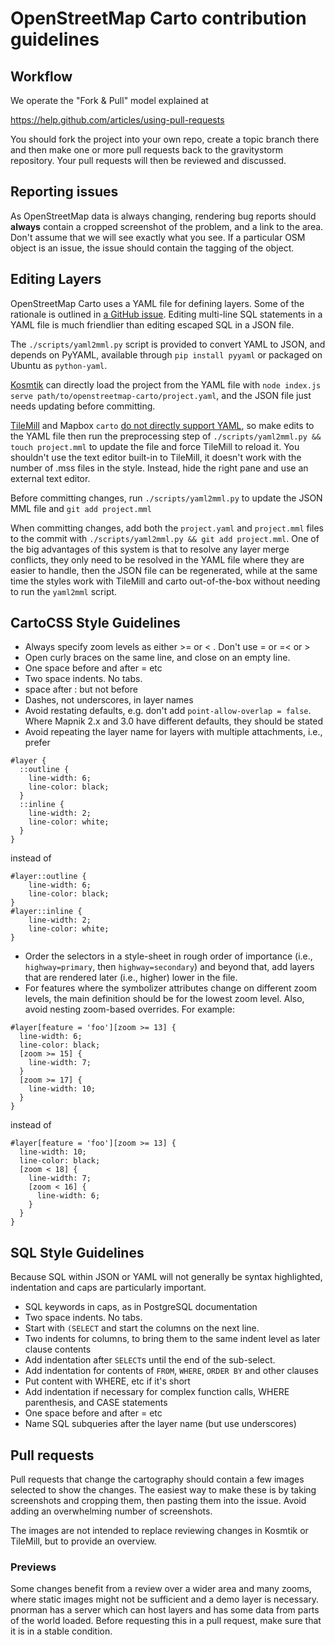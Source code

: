 # OpenStreetMap Carto contribution guidelines

## Workflow

We operate the "Fork & Pull" model explained at

https://help.github.com/articles/using-pull-requests

You should fork the project into your own repo, create a topic branch
there and then make one or more pull requests back to the gravitystorm repository.
Your pull requests will then be reviewed and discussed.

## Reporting issues

As OpenStreetMap data is always changing, rendering bug reports should **always**
contain a cropped screenshot of the problem, and a link to the area. Don't assume
that we will see exactly what you see. If a particular OSM object is an issue,
the issue should contain the tagging of the object.

## Editing Layers

OpenStreetMap Carto uses a YAML file for defining layers. Some of the rationale
is outlined in [a GitHub issue](https://github.com/gravitystorm/openstreetmap-carto/issues/711).
Editing multi-line SQL statements in a YAML file is much friendlier than editing
escaped SQL in a JSON file.

The `./scripts/yaml2mml.py` script is provided to convert YAML to JSON, and
depends on PyYAML, available through `pip install pyyaml` or packaged on Ubuntu
as `python-yaml`.

[Kosmtik](https://github.com/kosmtik/kosmtik) can directly load the project from
the YAML file with `node index.js serve path/to/openstreetmap-carto/project.yaml`,
and the JSON file just needs updating before committing.

[TileMill](https://github.com/mapbox/tilemill) and Mapbox `carto` [do not directly support YAML](https://github.com/mapbox/carto/issues/401),
so make edits to the YAML file then run the preprocessing step of
`./scripts/yaml2mml.py && touch project.mml` to
update the file and force TileMill to reload it. You shouldn't use the text editor
built-in to TileMill, it doesn't work with the number of .mss files in the style.
Instead, hide the right pane and use an external text editor.

Before committing changes, run `./scripts/yaml2mml.py`
to update the JSON MML file and `git add project.mml`

When committing changes, add both the `project.yaml` and `project.mml` files to
the commit with `./scripts/yaml2mml.py && git add project.mml`.
One of the big advantages of this system is that to resolve any layer merge
conflicts, they only need to be resolved in the YAML file where they are easier
to handle, then the JSON file can be regenerated, while at the same time the
styles work with TileMill and carto out-of-the-box without needing to run the
`yaml2mml` script.

## CartoCSS Style Guidelines

* Always specify zoom levels as either >= or < . Don't use = or =< or >
* Open curly braces on the same line, and close on an empty line.
* One space before and after = etc
* Two space indents. No tabs.
* space after : but not before
* Dashes, not underscores, in layer names
* Avoid restating defaults, e.g. don't add `point-allow-overlap = false`. Where
  Mapnik 2.x and 3.0 have different defaults, they should be stated
* Avoid repeating the layer name for layers with multiple attachments, i.e., prefer

```mss
#layer {
  ::outline {
    line-width: 6;
    line-color: black;
  }
  ::inline {
    line-width: 2;
    line-color: white;
  }
}
```
instead of

```mss
#layer::outline {
    line-width: 6;
    line-color: black;
}
#layer::inline {
    line-width: 2;
    line-color: white;
}
```
* Order the selectors in a style-sheet in rough order of importance (i.e.,
  `highway=primary`, then `highway=secondary`) and beyond that, add layers that
  are rendered later (i.e., higher) lower in the file.
* For features where the symbolizer attributes change on different zoom levels,
  the main definition should be for the lowest zoom level. Also, avoid nesting
  zoom-based overrides. For example:

```
#layer[feature = 'foo'][zoom >= 13] {
  line-width: 6;
  line-color: black;
  [zoom >= 15] {
    line-width: 7;
  }
  [zoom >= 17] {
    line-width: 10;
  }
}
```
instead of
```
#layer[feature = 'foo'][zoom >= 13] {
  line-width: 10;
  line-color: black;
  [zoom < 18] {
    line-width: 7;
    [zoom < 16] {
      line-width: 6;
    }
  }
}
```

## SQL Style Guidelines
Because SQL within JSON or YAML will not generally be syntax highlighted, indentation and caps are particularly important.

* SQL keywords in caps, as in PostgreSQL documentation
* Two space indents. No tabs.
* Start with `(SELECT` and start the columns on the next line.
* Two indents for columns, to bring them to the same indent level as later clause contents
* Add indentation after `SELECT`s until the end of the sub-select.
* Add indentation for contents of `FROM`, `WHERE`, `ORDER BY` and other clauses
* Put content with WHERE, etc if it's short
* Add indentation if necessary for complex function calls, WHERE parenthesis, and CASE statements
* One space before and after = etc
* Name SQL subqueries after the layer name (but use underscores)

## Pull requests

Pull requests that change the cartography should contain a few images selected
to show the changes. The easiest way to make these is by taking screenshots and
cropping them, then pasting them into the issue. Avoid adding an overwhelming
number of screenshots.

The images are not intended to replace reviewing changes in Kosmtik or TileMill,
but to provide an overview.

### Previews

Some changes benefit from a review over a wider area and many zooms, where static
images might not be sufficient and a demo layer is necessary. pnorman has a server
 which can host layers and has some data from parts of the world loaded. Before
 requesting this in a pull request, make sure that it is in a stable condition.
